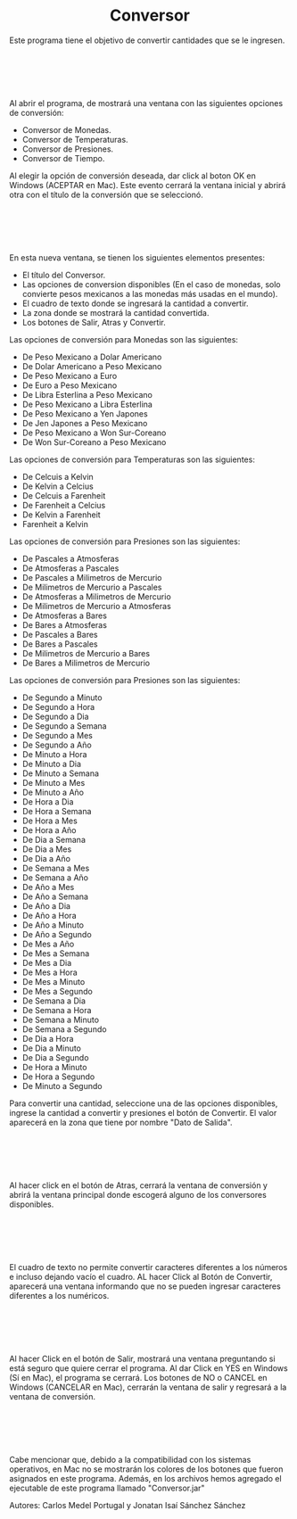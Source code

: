 <h1 align="center">Conversor</h1>

<p>Este programa tiene el objetivo de convertir cantidades que se le ingresen.</p>
<br></br>
<br></br>
<p>Al abrir el programa, de mostrará una ventana con las siguientes opciones de conversión:</p>
<ul>
    <li>Conversor de Monedas.</li>
    <li>Conversor de Temperaturas.</li>
    <li>Conversor de Presiones.</li>
    <li>Conversor de Tiempo.</li>
</ul>


<p>Al elegir la opción de conversión deseada, dar click al boton OK en Windows (ACEPTAR en Mac). Este evento cerrará la ventana inicial y abrirá otra con el título de la conversión que se seleccionó.</p>
<br></br>
<br></br>
<p>En esta nueva ventana, se tienen los siguientes elementos presentes:</p>

<ul>
    <li>El título del Conversor.</li>
    <li>Las opciones de conversion disponibles (En el caso de monedas, solo convierte pesos mexicanos a las monedas más usadas en el mundo).</li>
    <li>El cuadro de texto donde se ingresará la cantidad a convertir.</li>
    <li>La zona donde se mostrará la cantidad convertida.</li>
    <li>Los botones de Salir, Atras y Convertir.</li>
</ul>

<p>Las opciones de conversión para Monedas son las siguientes:</p>

<ul>
    <li>De Peso Mexicano a Dolar Americano</li>
    <li>De Dolar Americano a Peso Mexicano</li>
    <li>De Peso Mexicano a Euro</li>
    <li>De Euro a Peso Mexicano</li>
    <li>De Libra Esterlina a Peso Mexicano</li>
    <li>De Peso Mexicano a Libra Esterlina</li>
    <li>De Peso Mexicano a Yen Japones</li>
    <li>De Jen Japones a Peso Mexicano</li>
    <li>De Peso Mexicano a Won Sur-Coreano</li>
    <li>De Won Sur-Coreano a Peso Mexicano</li>
</ul>

<p>Las opciones de conversión para Temperaturas son las siguientes:</p>

<ul>
    <li>De Celcuis a Kelvin</li>
    <li>De Kelvin a Celcius</li>
    <li>De Celcuis a Farenheit</li>
    <li>De Farenheit a Celcius</li>
    <li>De Kelvin a Farenheit</li>
    <li>Farenheit a Kelvin</li>
</ul>

<p>Las opciones de conversión para Presiones son las siguientes:</p>

<ul>
    <li>De Pascales a Atmosferas</li>
    <li>De Atmosferas a Pascales</li>
    <li>De Pascales a Milimetros de Mercurio</li>
    <li>De Milimetros de Mercurio a Pascales</li>
    <li>De Atmosferas a Milimetros de Mercurio</li>
    <li>De Milimetros de Mercurio a Atmosferas</li>
    <li>De Atmosferas a Bares</li>
    <li>De Bares a Atmosferas</li>
    <li>De Pascales a Bares</li>
    <li>De Bares a Pascales</li>
    <li>De Milimetros de Mercurio a Bares</li>
    <li>De Bares a Milimetros de Mercurio</li>
</ul>

<p>Las opciones de conversión para Presiones son las siguientes:</p>

<ul>
    <li>De Segundo a Minuto</li>
    <li>De Segundo a Hora</li>
    <li>De Segundo a Dia</li>
    <li>De Segundo a Semana</li>
    <li>De Segundo a Mes</li>
    <li>De Segundo a Año</li>
    <li>De Minuto a Hora</li>
    <li>De Minuto a Dia</li>
    <li>De Minuto a Semana</li>
    <li>De Minuto a Mes</li>
    <li>De Minuto a Año</li>
    <li>De Hora a Dia</li>
    <li>De Hora a Semana</li>
    <li>De Hora a Mes</li>
    <li>De Hora a Año</li>
    <li>De Dia a Semana</li>
    <li>De Dia a Mes</li>
    <li>De Dia a Año</li>
    <li>De Semana a Mes</li>
    <li>De Semana a Año</li>
    <li>De Año a Mes</li>
    <li>De Año a Semana</li>
    <li>De Año a Dia</li>
    <li>De Año a Hora</li>
    <li>De Año a Minuto</li>
    <li>De Año a Segundo</li>
    <li>De Mes a Año</li>
    <li>De Mes a Semana</li>
    <li>De Mes a Dia</li>
    <li>De Mes a Hora</li>
    <li>De Mes a Minuto</li>
    <li>De Mes a Segundo</li>
    <li>De Semana a Dia</li>
    <li>De Semana a Hora</li>
    <li>De Semana a Minuto</li>
    <li>De Semana a Segundo</li>
    <li>De Dia a Hora</li>
    <li>De Dia a Minuto</li>
    <li>De Dia a Segundo</li>
    <li>De Hora a Minuto</li>
    <li>De Hora a Segundo</li>
    <li>De Minuto a Segundo</li>  
</ul>



<p>Para convertir una cantidad, seleccione una de las opciones disponibles, ingrese la cantidad a convertir y presiones el botón de Convertir. El valor aparecerá en la zona que tiene por nombre "Dato de Salida".</p>
<br></br>
<br></br>
<p>Al hacer click en el botón de Atras, cerrará la ventana de conversión y abrirá la ventana principal donde escogerá alguno de los conversores disponibles.</p>
<br></br>
<br></br>
<p>El cuadro de texto no permite convertir caracteres diferentes a los números e incluso dejando vacío el cuadro. AL hacer Click al Botón de Convertir, aparecerá una ventana informando que no se pueden ingresar caracteres diferentes a los numéricos.</p>
<br></br>
<br></br>
<p>Al hacer Click en el botón de Salir, mostrará una ventana preguntando si está seguro que quiere cerrar el programa. Al dar Click en YES en Windows (Sí en Mac), el programa se cerrará. Los botones de NO o CANCEL en Windows (CANCELAR en Mac), cerrarán la ventana de salir y regresará a la ventana de conversión.</p>
<br></br>
<br></br>
<p>Cabe mencionar que, debido a la compatibilidad con los sistemas operativos, en Mac no se mostrarán los colores de los botones que fueron asignados en este programa. Además, en los archivos hemos agregado el ejecutable de este programa llamado "Conversor.jar"</p>


<p>Autores: Carlos Medel Portugal y Jonatan Isaí Sánchez Sánchez</p>
